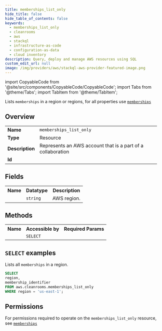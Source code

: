 ```yaml
---
title: memberships_list_only
hide_title: false
hide_table_of_contents: false
keywords:
  - memberships_list_only
  - cleanrooms
  - aws
  - stackql
  - infrastructure-as-code
  - configuration-as-data
  - cloud inventory
description: Query, deploy and manage AWS resources using SQL
custom_edit_url: null
image: /img/providers/aws/stackql-aws-provider-featured-image.png
---
```


import CopyableCode from '@site/src/components/CopyableCode/CopyableCode';
import Tabs from '@theme/Tabs';
import TabItem from '@theme/TabItem';

Lists <code>memberships</code> in a region or regions, for all properties use <a href="/providers/aws/serviceName/memberships/"><code>memberships</code></a>

## Overview
<table><tbody>
<tr><td><b>Name</b></td><td><code>memberships_list_only</code></td></tr>
<tr><td><b>Type</b></td><td>Resource</td></tr>
<tr><td><b>Description</b></td><td>Represents an AWS account that is a part of a collaboration</td></tr>
<tr><td><b>Id</b></td><td><CopyableCode code="aws.cleanrooms.memberships_list_only" /></td></tr>
</tbody></table>

## Fields
<table><tbody><tr><th>Name</th><th>Datatype</th><th>Description</th></tr><tr><td><CopyableCode code="region" /></td><td><code>string</code></td><td>AWS region.</td></tr>
</tbody></table>

## Methods

<table><tbody>
  <tr>
    <th>Name</th>
    <th>Accessible by</th>
    <th>Required Params</th>
  </tr>
  <tr>
    <td><CopyableCode code="list_resources" /></td>
    <td><code>SELECT</code></td>
    <td><CopyableCode code="region" /></td>
  </tr>
</tbody></table>

## `SELECT` examples
Lists all <code>memberships</code> in a region.
```sql
SELECT
region,
membership_identifier
FROM aws.cleanrooms.memberships_list_only
WHERE region = 'us-east-1';
```


## Permissions

For permissions required to operate on the <code>memberships_list_only</code> resource, see <a href="/providers/aws/cleanrooms/memberships/#permissions"><code>memberships</code></a>

